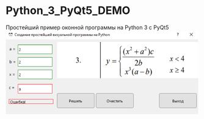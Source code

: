 # Python_3_PyQt5_DEMO
Простейший пример оконной программы на Python 3 c PyQt5
![srcreenshot](screenshot.png)
